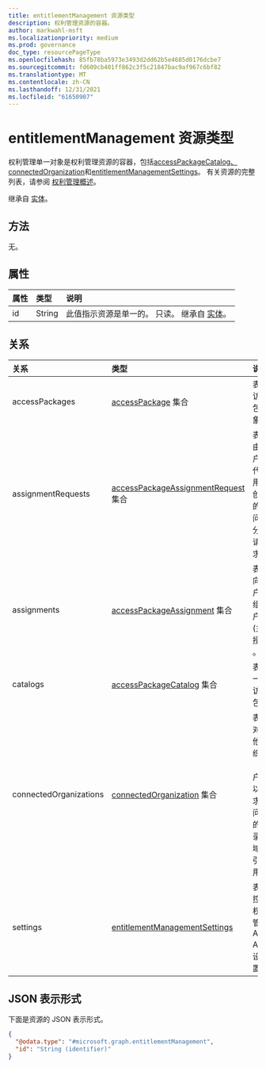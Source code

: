 ```yaml
---
title: entitlementManagement 资源类型
description: 权利管理资源的容器。
author: markwahl-msft
ms.localizationpriority: medium
ms.prod: governance
doc_type: resourcePageType
ms.openlocfilehash: 85fb78ba5973e3493d2dd62b5e4685d0176dcbe7
ms.sourcegitcommit: fd609cb401ff862c3f5c21847bac9af967c6bf82
ms.translationtype: MT
ms.contentlocale: zh-CN
ms.lasthandoff: 12/31/2021
ms.locfileid: "61650907"
---
```

# <a name="entitlementmanagement-resource-type"></a>entitlementManagement 资源类型

权利管理单一对象是权利管理资源的容器，包括[accessPackageCatalog、connectedOrganization](accesspackagecatalog.md)和[entitlementManagementSettings](entitlementmanagementsettings.md)。 [](connectedorganization.md)  有关资源的完整列表，请参阅 [权利管理概述](entitlementmanagement-overview.md)。

继承自 [实体](entity.md)。

## <a name="methods"></a>方法

无。

## <a name="properties"></a>属性
|属性|类型|说明|
|:---|:---|:---|
|id|String|此值指示资源是单一的。 只读。 继承自 [实体](entity.md)。|

## <a name="relationships"></a>关系
|关系|类型|说明|
|:---|:---|:---|
|accessPackages|[accessPackage](../resources/accesspackage.md) 集合|表示访问包对象。|
|assignmentRequests|[accessPackageAssignmentRequest](../resources/accesspackageassignmentrequest.md) 集合|表示由用户或代表用户创建的访问包分配请求。|
|assignments|[accessPackageAssignment](../resources/accesspackageassignment.md) 集合| 表示向用户或组用户或 (主题授予) 。|
|catalogs|[accessPackageCatalog](../resources/accesspackagecatalog.md) 集合| 表示一组访问包。|
|connectedOrganizations|[connectedOrganization](../resources/connectedorganization.md) 集合|表示对其他组织（用户可以请求访问）的目录或域的引用。|
|settings|[entitlementManagementSettings](../resources/entitlementmanagementsettings.md)| 表示控制权利管理Azure AD的设置。|

## <a name="json-representation"></a>JSON 表示形式
下面是资源的 JSON 表示形式。
<!-- {
  "blockType": "resource",
  "keyProperty": "id",
  "@odata.type": "microsoft.graph.entitlementManagement",
  "openType": false
}
-->
``` json
{
  "@odata.type": "#microsoft.graph.entitlementManagement",
  "id": "String (identifier)"
}
```


